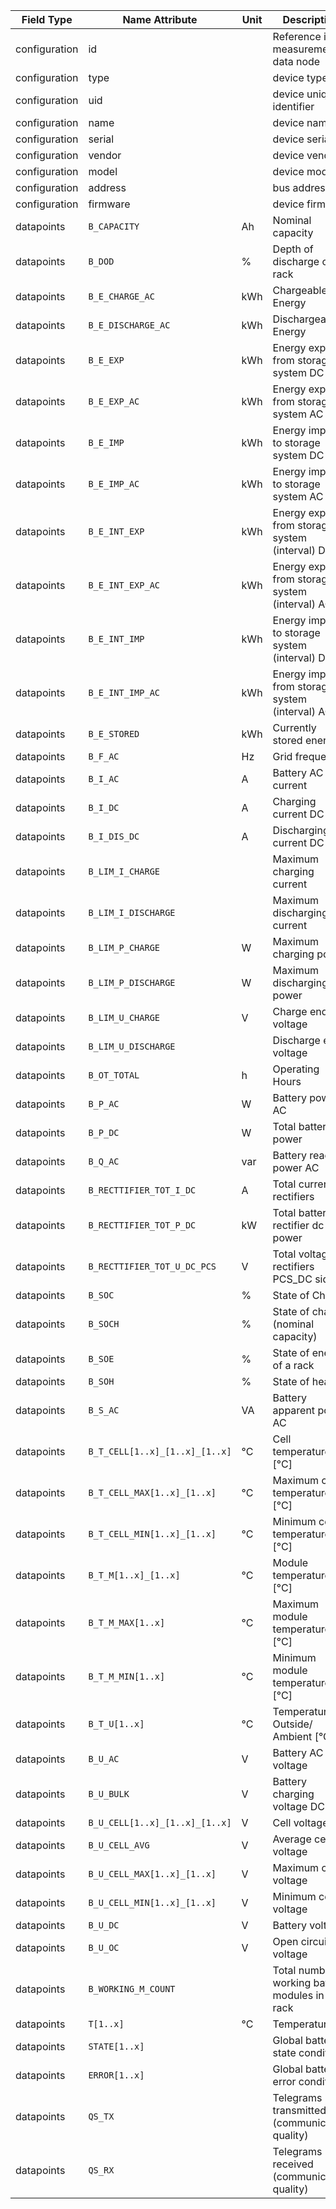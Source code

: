 | Field Type    | Name Attribute                 | Unit | Description                                       | Value   | Required | Example                        | Version |
|---------------|--------------------------------|------|---------------------------------------------------|---------|----------|--------------------------------|---------|
| configuration | id                             |      | Reference id for measurement data node            |         | x        | <device id=“1“ type=“battery“> | 2.0.1   |
| configuration | type                           |      | device type                                       | battery | x        | <device id=“1“ type=“battery“> | 2.0.1   |
| configuration | uid                            |      | device unique identifier                          |         | x        | <uid>BAT12345</uid>            | 2.0.1   |
| configuration | name                           |      | device name                                       |         |          | <name>Battery A</name>         | 2.0.1   |
| configuration | serial                         |      | device serial                                     |         |          | <serial>BAT11.22.33</serial>   | 2.0.1   |
| configuration | vendor                         |      | device vendor                                     |         |          | <vendor>vendor 123</vendor>    | 2.0.1   |
| configuration | model                          |      | device model                                      |         |          | <model></model>                | 2.0.1   |
| configuration | address                        |      | bus address                                       |         |          | <address>1</address>           | 2.0.1   |
| configuration | firmware                       |      | device firmware                                   |         |          | <firmware>1.23.3</firmware>    | 2.0.1   |
| datapoints    | `B_CAPACITY`                   | Ah   | Nominal capacity                                  |         |          |                                |         |
| datapoints    | `B_DOD`                        | %    | Depth of discharge of a rack                      |         |          |                                |         |
| datapoints    | `B_E_CHARGE_AC`                | kWh  | Chargeable Energy                                 |         |          |                                |         |
| datapoints    | `B_E_DISCHARGE_AC`             | kWh  | Dischargeable Energy                              |         |          |                                |         |
| datapoints    | `B_E_EXP`                      | kWh  | Energy export from storage system DC              |         |          |                                |         |
| datapoints    | `B_E_EXP_AC`                   | kWh  | Energy export from storage system AC              |         |          |                                |         |
| datapoints    | `B_E_IMP`                      | kWh  | Energy import to storage system DC                |         |          |                                |         |
| datapoints    | `B_E_IMP_AC`                   | kWh  | Energy import to storage system AC                |         |          |                                |         |
| datapoints    | `B_E_INT_EXP`                  | kWh  | Energy export from storage system (interval) DC   |         |          |                                |         |
| datapoints    | `B_E_INT_EXP_AC`               | kWh  | Energy export from storage system (interval) AC   |         |          |                                |         |
| datapoints    | `B_E_INT_IMP`                  | kWh  | Energy import to storage system (interval) DC     |         |          |                                |         |
| datapoints    | `B_E_INT_IMP_AC`               | kWh  | Energy import from storage system (interval) AC   |         |          |                                |         |
| datapoints    | `B_E_STORED`                   | kWh  | Currently stored energy                           |         |          |                                |         |
| datapoints    | `B_F_AC`                       | Hz   | Grid frequency                                    |         |          |                                |         |
| datapoints    | `B_I_AC`                       | A    | Battery AC current                                |         |          |                                |         |
| datapoints    | `B_I_DC`                       | A    | Charging current DC                               |         |          |                                |         |
| datapoints    | `B_I_DIS_DC`                   | A    | Discharging current DC                            |         |          |                                |         |
| datapoints    | `B_LIM_I_CHARGE`               |      | Maximum charging current                          |         |          |                                |         |
| datapoints    | `B_LIM_I_DISCHARGE`            |      | Maximum discharging current                       |         |          |                                |         |
| datapoints    | `B_LIM_P_CHARGE`               | W    | Maximum charging power                            |         |          |                                |         |
| datapoints    | `B_LIM_P_DISCHARGE`            | W    | Maximum discharging power                         |         |          |                                |         |
| datapoints    | `B_LIM_U_CHARGE`               | V    | Charge end voltage                                |         |          |                                |         |
| datapoints    | `B_LIM_U_DISCHARGE`            |      | Discharge end voltage                             |         |          |                                |         |
| datapoints    | `B_OT_TOTAL`                   | h    | Operating Hours                                   |         |          |                                |         |
| datapoints    | `B_P_AC`                       | W    | Battery power AC                                  |         |          |                                |         |
| datapoints    | `B_P_DC`                       | W    | Total battery power                               |         |          |                                |         |
| datapoints    | `B_Q_AC`                       | var  | Battery reactive power AC                         |         |          |                                |         |
| datapoints    | `B_RECTTIFIER_TOT_I_DC`        | A    | Total current of rectifiers                       |         |          |                                |         |
| datapoints    | `B_RECTTIFIER_TOT_P_DC`        | kW   | Total battery rectifier dc power                  |         |          |                                |         |
| datapoints    | `B_RECTTIFIER_TOT_U_DC_PCS`    | V    | Total voltage of rectifiers PCS_DC side           |         |          |                                |         |
| datapoints    | `B_SOC`                        | %    | State of Charge                                   |         |          |                                |         |
| datapoints    | `B_SOCH`                       | %    | State of charge (nominal capacity)                |         |          |                                |         |
| datapoints    | `B_SOE`                        | %    | State of energy of a rack                         |         |          |                                |         |
| datapoints    | `B_SOH`                        | %    | State of health                                   |         |          |                                |         |
| datapoints    | `B_S_AC`                       | VA   | Battery apparent power AC                         |         |          |                                |         |
| datapoints    | `B_T_CELL[1..x]_[1..x]_[1..x]` | °C   | Cell temperature  [°C]                            |         |          |                                |         |
| datapoints    | `B_T_CELL_MAX[1..x]_[1..x]`    | °C   | Maximum cell temperature  [°C]                    |         |          |                                |         |
| datapoints    | `B_T_CELL_MIN[1..x]_[1..x]`    | °C   | Minimum cell temperature  [°C]                    |         |          |                                |         |
| datapoints    | `B_T_M[1..x]_[1..x]`           | °C   | Module temperature [°C]                           |         |          |                                |         |
| datapoints    | `B_T_M_MAX[1..x]`              | °C   | Maximum module temperature [°C]                   |         |          |                                |         |
| datapoints    | `B_T_M_MIN[1..x]`              | °C   | Minimum module temperature [°C]                   |         |          |                                |         |
| datapoints    | `B_T_U[1..x]`                  | °C   | Temperature Outside/ Ambient [°C]                 |         |          |                                |         |
| datapoints    | `B_U_AC`                       | V    | Battery AC voltage                                |         |          |                                |         |
| datapoints    | `B_U_BULK`                     | V    | Battery charging voltage DC                       |         |          |                                |         |
| datapoints    | `B_U_CELL[1..x]_[1..x]_[1..x]` | V    | Cell voltage                                      |         |          |                                |         |
| datapoints    | `B_U_CELL_AVG`                 | V    | Average cell voltage                              |         |          |                                |         |
| datapoints    | `B_U_CELL_MAX[1..x]_[1..x]`    | V    | Maximum cell voltage                              |         |          |                                |         |
| datapoints    | `B_U_CELL_MIN[1..x]_[1..x]`    | V    | Minimum cell voltage                              |         |          |                                |         |
| datapoints    | `B_U_DC`                       | V    | Battery voltage                                   |         |          |                                |         |
| datapoints    | `B_U_OC`                       | V    | Open circuit voltage                              |         |          |                                |         |
| datapoints    | `B_WORKING_M_COUNT`            |      | Total number of working battery modules in a rack |         |          |                                |         |
| datapoints    | `T[1..x]`                      | °C   | Temperatures                                      |         |          |                                |         |
| datapoints    | `STATE[1..x]`                  |      | Global battery state conditions                   |         |          |                                |         |
| datapoints    | `ERROR[1..x]`                  |      | Global battery error conditions                   |         |          |                                |         |
| datapoints    | `QS_TX`                        |      | Telegrams transmitted (communication quality)     |         |          |                                |         |
| datapoints    | `QS_RX`                        |      | Telegrams received (communication quality)        |         |          |                                |         |
